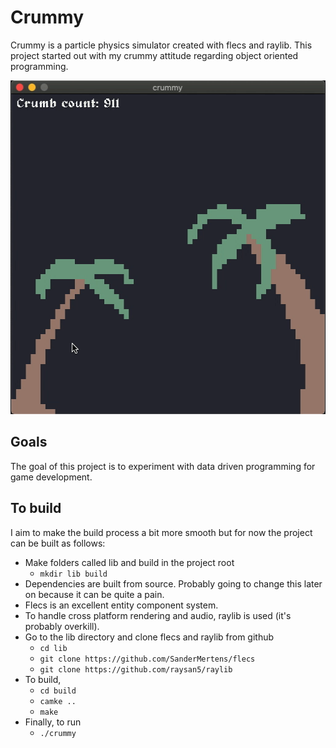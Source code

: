 # Crummy
Crummy is a particle physics simulator created with flecs and raylib. This project started out with my crummy attitude regarding object oriented programming.

<p align="center"><img src="https://github.com/alexjodonnell/crummy/blob/master/docs/paradise.gif" width="514" height="534" /></p>

## Goals
The goal of this project is to experiment with data driven programming for game development.

## To build 
I aim to make the build process a bit more smooth but for now the project can be built as follows:
- Make folders called lib and build in the project root
    - `mkdir lib build`
- Dependencies are built from source. Probably going to change this later on because it can be quite a pain.
- Flecs is an excellent entity component system.
- To handle cross platform rendering and audio, raylib is used (it's probably overkill).
- Go to the lib directory and clone flecs and raylib from github
    - `cd lib`
    - `git clone https://github.com/SanderMertens/flecs`
    - `git clone https://github.com/raysan5/raylib`
- To build,
    - `cd build`
    - `camke ..`
    - `make`
- Finally, to run
    - `./crummy`
